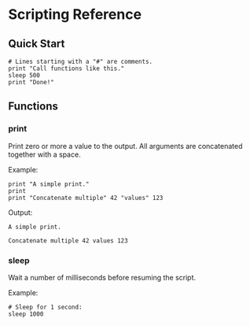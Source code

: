 # Scripting Reference

## Quick Start

```
# Lines starting with a "#" are comments.
print "Call functions like this."
sleep 500
print "Done!"
```

## Functions

### print

Print zero or more a value to the output. All arguments are concatenated together with a space.

Example:

```
print "A simple print."
print
print "Concatenate multiple" 42 "values" 123
```

Output:

```
A simple print.

Concatenate multiple 42 values 123
```

### sleep

Wait a number of milliseconds before resuming the script.

Example:

```
# Sleep for 1 second:
sleep 1000
```
